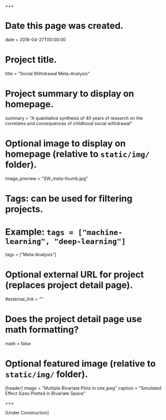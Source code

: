 +++
# Date this page was created.
date = 2016-04-27T00:00:00

# Project title.
title = "Social Withdrawal Meta-Analysis"

# Project summary to display on homepage.
summary = "A quantiative synthesis of 40 years of research on the correlates and consequences of childhood social withdrawal"

# Optional image to display on homepage (relative to `static/img/` folder).
image_preview = "SW_meta-thumb.jpg"

# Tags: can be used for filtering projects.
# Example: `tags = ["machine-learning", "deep-learning"]`
tags = ["Meta-Analysis"]

# Optional external URL for project (replaces project detail page).
#external_link = ""

# Does the project detail page use math formatting?
math = false

# Optional featured image (relative to `static/img/` folder).
[header]
image = "Multiple Bivariate Plots in one.jpeg"
caption = "Simulated Effect Sizes Plotted in Bivariate Space"

+++

[Under Construction]